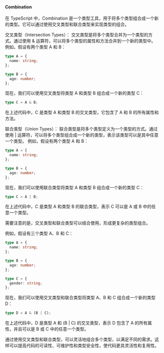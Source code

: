 #### Combination
在 TypeScript 中，Combination 是一个类型工具，用于将多个类型组合成一个新的类型。它可以通过使用交叉类型和联合类型来实现类型的组合。

交叉类型（Intersection Types）：
交叉类型是将多个类型合并为一个类型的方式。通过使用 & 运算符，可以将多个类型的属性和方法合并到一个新的类型中。
例如，假设有两个类型 A 和 B：

```ts
type A = {
  name: string;
};

type B = {
  age: number;
};
```
现在，我们可以使用交叉类型将类型 A 和类型 B 组合成一个新的类型 C：

```ts
type C = A & B;
```
在上述代码中，C 是类型 A 和类型 B 的交叉类型，它包含了 A 和 B 的所有属性和方法。

联合类型（Union Types）：
联合类型是将多个类型定义为一个类型的方式。通过使用 | 运算符，可以将多个类型组合成一个新的类型，表示该类型可以是其中任意一个类型。
例如，假设有两个类型 A 和 B：

```ts
type A = {
  name: string;
};

type B = {
  age: number;
};
```
现在，我们可以使用联合类型将类型 A 和类型 B 组合成一个新的类型 C：

```ts
type C = A | B;
```
在上述代码中，C 是类型 A 和类型 B 的联合类型，表示 C 可以是 A 或 B 中的任意一个类型。

需要注意的是，交叉类型和联合类型可以结合使用，形成更复杂的类型组合。

例如，假设有三个类型 A、B 和 C：

```ts
type A = {
  name: string;
};

type B = {
  age: number;
};

type C = {
  gender: string;
};
```
现在，我们可以使用交叉类型和联合类型将类型 A、B 和 C 组合成一个新的类型 D：

```ts
type D = A & (B | C);
```

在上述代码中，D 是类型 A 和 (B | C) 的交叉类型，表示 D 包含了 A 的所有属性，并且可以是 B 或 C 中的任意一个类型。

通过使用交叉类型和联合类型，可以灵活地组合多个类型，以满足不同的需求。这样可以提高代码的可读性、可维护性和类型安全性，使代码更具灵活性和复用性。